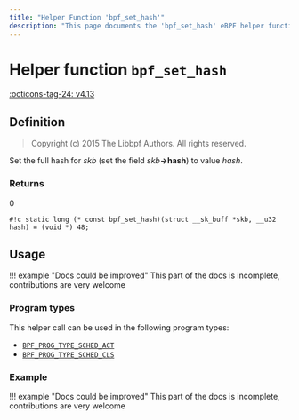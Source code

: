 ```yaml
---
title: "Helper Function 'bpf_set_hash'"
description: "This page documents the 'bpf_set_hash' eBPF helper function, including its definition, usage, program types that can use it, and examples."
---
```

# Helper function `bpf_set_hash`

<!-- [FEATURE_TAG](bpf_set_hash) -->
[:octicons-tag-24: v4.13](https://github.com/torvalds/linux/commit/ded092cd73c2c56a394b936f86897f29b2e131c0)
<!-- [/FEATURE_TAG] -->

## Definition

> Copyright (c) 2015 The Libbpf Authors. All rights reserved.


<!-- [HELPER_FUNC_DEF] -->
Set the full hash for _skb_ (set the field _skb_**->hash**) to value _hash_.

### Returns

0

`#!c static long (* const bpf_set_hash)(struct __sk_buff *skb, __u32 hash) = (void *) 48;`
<!-- [/HELPER_FUNC_DEF] -->

## Usage

!!! example "Docs could be improved"
    This part of the docs is incomplete, contributions are very welcome

### Program types

This helper call can be used in the following program types:

<!-- DO NOT EDIT MANUALLY -->
<!-- [HELPER_FUNC_PROG_REF] -->
 * [`BPF_PROG_TYPE_SCHED_ACT`](../program-type/BPF_PROG_TYPE_SCHED_ACT.md)
 * [`BPF_PROG_TYPE_SCHED_CLS`](../program-type/BPF_PROG_TYPE_SCHED_CLS.md)
<!-- [/HELPER_FUNC_PROG_REF] -->

### Example

!!! example "Docs could be improved"
    This part of the docs is incomplete, contributions are very welcome
